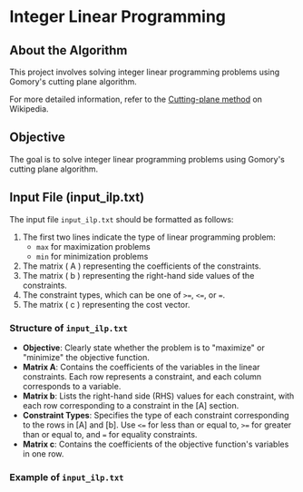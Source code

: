 # Integer Linear Programming

## About the Algorithm
This project involves solving integer linear programming problems using Gomory's cutting plane algorithm.

For more detailed information, refer to the [Cutting-plane method](https://en.wikipedia.org/wiki/Cutting-plane_method#:~:text=dominates%20Gomory%20cuts.-,Gomory's%20cut,while%20respecting%20the%20linear%20constraints) on Wikipedia.

## Objective
The goal is to solve integer linear programming problems using Gomory's cutting plane algorithm.

## Input File (input_ilp.txt)
The input file `input_ilp.txt` should be formatted as follows:

1. The first two lines indicate the type of linear programming problem:
   - `max` for maximization problems
   - `min` for minimization problems
2. The matrix \( A \) representing the coefficients of the constraints.
3. The matrix \( b \) representing the right-hand side values of the constraints.
4. The constraint types, which can be one of `>=`, `<=`, or `=`.
5. The matrix \( c \) representing the cost vector.

### Structure of `input_ilp.txt`
- **Objective**: Clearly state whether the problem is to "maximize" or "minimize" the objective function.
- **Matrix A**: Contains the coefficients of the variables in the linear constraints. Each row represents a constraint, and each column corresponds to a variable.
- **Matrix b**: Lists the right-hand side (RHS) values for each constraint, with each row corresponding to a constraint in the [A] section.
- **Constraint Types**: Specifies the type of each constraint corresponding to the rows in [A] and [b]. Use `<=` for less than or equal to, `>=` for greater than or equal to, and `=` for equality constraints.
- **Matrix c**: Contains the coefficients of the objective function's variables in one row.

### Example of `input_ilp.txt`
